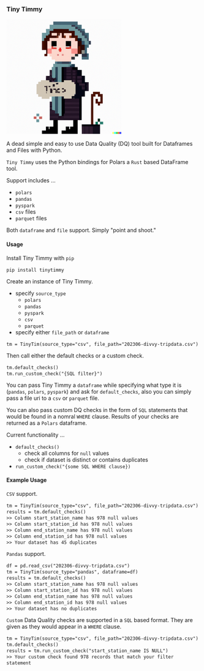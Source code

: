 ### Tiny Timmy

<img src="https://github.com/danielbeach/tinytimmy/blob/main/imgs/tinytim.png" width="300">


A dead simple and easy to use Data Quality (DQ) tool built for Dataframes and Files with Python.

`Tiny Timmy` uses the Python bindings for Polars a `Rust` based DataFrame tool.

Support includes ...
- `polars`
- `pandas`
- `pyspark`
- `csv` files
- `parquet` files

Both `dataframe` and `file` support. Simply "point and shoot."


#### Usage
Install Tiny Timmy with `pip`
```
pip install tinytimmy
```

Create an instance of Tiny Timmy. 
 - specify `source_type`
    - `polars`
    - `pandas`
    - `pyspark`
    - `csv`
    - `parquet`
 - specify either `file_path` or `dataframe`

```
tm = TinyTim(source_type="csv", file_path="202306-divvy-tripdata.csv")
```

Then call either the default checks or a custom check.
```
tm.default_checks()
tm.run_custom_check("{SQL filter}")
```

You can pass Tiny Timmy a `dataframe` while specifying what type it is (`pandas`, `polars`, `pyspark`)
and ask for `default_checks`, also you can simply pass a file uri to a `csv` or `parquet` file.

You can also pass custom DQ checks in the form of `SQL` statements that would be found
in a nomral `WHERE` clause. Results of your checks are returned as a `Polars` dataframe.

Current functionality ...
- `default_checks()`
    - check all columns for `null` values
    - check if dataset is distinct or contains duplicates
- `run_custom_check("{some SQL WHERE clause})`

#### Example Usage

`CSV` support.
```
tm = TinyTim(source_type="csv", file_path="202306-divvy-tripdata.csv")
results = tm.default_checks()
>> Column start_station_name has 978 null values
>> Column start_station_id has 978 null values
>> Column end_station_name has 978 null values
>> Column end_station_id has 978 null values
>> Your dataset has 45 duplicates
```

`Pandas` support.
```
df = pd.read_csv("202306-divvy-tripdata.csv")
tm = TinyTim(source_type="pandas", dataframe=df)
results = tm.default_checks()
>> Column start_station_name has 978 null values
>> Column start_station_id has 978 null values
>> Column end_station_name has 978 null values
>> Column end_station_id has 978 null values
>> Your dataset has no duplicates
```

`Custom` Data Quality checks are supported in a `SQL` based format. 
They are given as they would appear in a `WHERE` clause.

```
tm = TinyTim(source_type="csv", file_path="202306-divvy-tripdata.csv")
tm.default_checks()
results = tm.run_custom_check("start_station_name IS NULL")
>> Your custom check found 978 records that match your filter statement
```